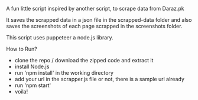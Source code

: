 A fun little script inspired by another script, to scrape data from Daraz.pk

It saves the scrapped data in a json file in the scrapped-data folder and also saves the screenshots of each page scrapped in the screenshots folder.

This script uses puppeteer a node.js library.


How to Run?

- clone the repo / download the zipped code and extract it
- install Node.js
- run 'npm install' in the working directory
- add your url in the scrapper.js file or not, there is a sample url already
- run 'npm start'
- voila!
